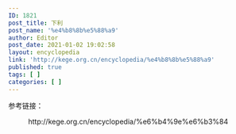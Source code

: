 ```yaml
---
ID: 1821
post_title: 下利
post_name: '%e4%b8%8b%e5%88%a9'
author: Editor
post_date: 2021-01-02 19:02:58
layout: encyclopedia
link: 'http://kege.org.cn/encyclopedia/%e4%b8%8b%e5%88%a9'
published: true
tags: [ ]
categories: [ ]
---
```

<!-- wp:paragraph -->
<p>参考链接：</p>
<!-- /wp:paragraph -->

<!-- wp:embed {"url":"http://kege.org.cn/encyclopedia/%e6%b4%9e%e6%b3%84","type":"wp-embed","providerNameSlug":"kege-org-cn","className":""} -->
<figure class="wp-block-embed is-type-wp-embed is-provider-kege-org-cn wp-block-embed-kege-org-cn"><div class="wp-block-embed__wrapper">
http://kege.org.cn/encyclopedia/%e6%b4%9e%e6%b3%84
</div></figure>
<!-- /wp:embed -->